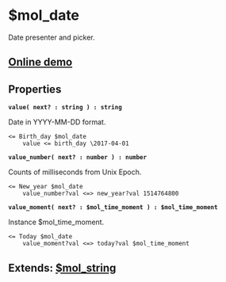 # $mol_date

Date presenter and picker.
 
## [Online demo](http://eigenmethod.github.io/mol/#demo=mol_date)

## Properties

**`value( next? : string ) : string`**

Date in YYYY-MM-DD format.
```
<= Birth_day $mol_date
	value <= birth_day \2017-04-01
```

**`value_number( next? : number ) : number`**

Counts of milliseconds from Unix Epoch. 
```
<= New_year $mol_date
	value_number?val <=> new_year?val 1514764800
```

**`value_moment( next? : $mol_time_moment ) : $mol_time_moment`**

Instance $mol_time_moment.
```
<= Today $mol_date
	value_moment?val <=> today?val $mol_time_moment
```

## Extends: [$mol_string](../string)
